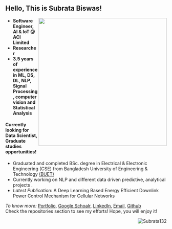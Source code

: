 ## Hello, This is Subrata Biswas!

[<img align="right" width="400" src="https://github-readme-stats.vercel.app/api?username=Subrata132&show_icons=true"/>](https://github.com/Subrata132/)



- **Software Engineer, AI & IoT @ ACI Limited**
- **Researcher**
- **3.5 years of experience in ML, DS, DL, NLP, Signal Processing, computer vision and Statistical Analysis**
#### Currently looking for Data Scientist, Graduate studies opportunities!
- Graduated and completed BSc. degree in Electrical & Electronic Engineering (CSE) from Bangladesh University of Engineering & Technology [(BUET)](https://eee.buet.ac.bd/)
- Currently working on NLP and different data driven predictive, analytical projects .
- *Latest Publication:* A Deep Learning Based Energy Efficient Downlink Power Control Mechanism for Cellular Networks


*To know more:*  [Portfolio](https://sites.google.com/view/subrata-biswwas/home?authuser=0), [Google Schoalr](https://scholar.google.com/citations?hl=en&view_op=list_works&authuser=2&gmla=AJsN-F7UXHbYyazAJb1_4UZxO5JafdWG3FqUdMnM0b8Ftthz2wD8XJlEXayMcfay9KN-dDQmD2Kh-Sy5izDdw30Al0g_5IKlag&user=xuMQYBgAAAAJ), [LinkedIn](https://www.linkedin.com/in/subrata-biswas-433247142/), [Email](mailto:subrata.buet.eee@gmail.com), [Github](https://github.com/Subrata132/)
<br/>
Check the repositories section to see my efforts! Hope, you will enjoy it!
<br/>
<p><img align='right' src="https://komarev.com/ghpvc/?username=Subrata132" alt="Subrata132" /> </p>
